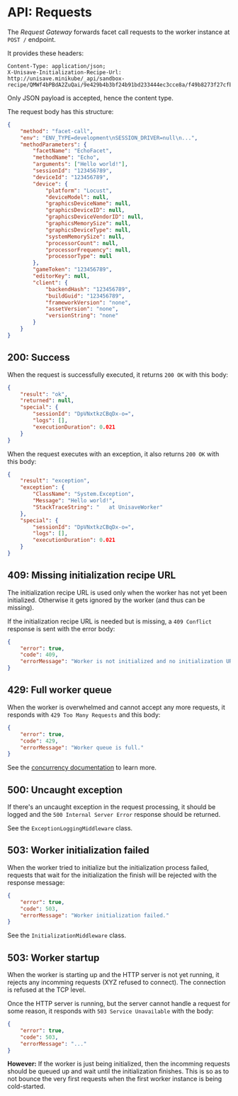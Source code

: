 # API: Requests

The *Request Gateway* forwards facet call requests to the worker instance at `POST /` endpoint.

It provides these headers:

```
Content-Type: application/json;
X-Unisave-Initialization-Recipe-Url: http://unisave.minikube/_api/sandbox-recipe/QMWf4bPBdA2ZuQai/9e429b4b3bf24b91bd233444ec3cce8a/f49b8273f27cfbbedafc1bdd170f8462c23e0bda120df927d1cdfb455ccc43d9;
```

Only JSON payload is accepted, hence the content type.

The request body has this structure:

```json
{
    "method": "facet-call",
    "env": "ENV_TYPE=development\nSESSION_DRIVER=null\n...",
    "methodParameters": {
        "facetName": "EchoFacet",
        "methodName": "Echo",
        "arguments": ["Hello world!"],
        "sessionId": "123456789",
        "deviceId": "123456789",
        "device": {
            "platform": "Locust",
            "deviceModel": null,
            "graphicsDeviceName": null,
            "graphicsDeviceID": null,
            "graphicsDeviceVendorID": null,
            "graphicsMemorySize": null,
            "graphicsDeviceType": null,
            "systemMemorySize": null,
            "processorCount": null,
            "processorFrequency": null,
            "processorType": null
        },
        "gameToken": "123456789",
        "editorKey": null,
        "client": {
            "backendHash": "123456789",
            "buildGuid": "123456789",
            "frameworkVersion": "none",
            "assetVersion": "none",
            "versionString": "none"
        }
    }
}
```


## 200: Success

When the request is successfully executed, it returns `200 OK` with this body:

```json
{
    "result": "ok",
    "returned": null,
    "special": {
        "sessionId": "DpVNxtkzCBqDx-o=",
        "logs": [],
        "executionDuration": 0.021
    }
}
```

When the request executes with an exception, it also returns `200 OK` with this body:

```json
{
    "result": "exception",
    "exception": {
        "ClassName": "System.Exception",
        "Message": "Hello world!",
        "StackTraceString": "   at UnisaveWorker"
    },
    "special": {
        "sessionId": "DpVNxtkzCBqDx-o=",
        "logs": [],
        "executionDuration": 0.021
    }
}
```


## 409: Missing initialization recipe URL

The initialization recipe URL is used only when the worker has not yet been initialized. Otherwise it gets ignored by the worker (and thus can be missing).

If the initialization recipe URL is needed but is missing, a `409 Conflict` response is sent with the error body:

```json
{
    "error": true,
    "code": 409,
    "errorMessage": "Worker is not initialized and no initialization URL was provided with the request."
}
```


## 429: Full worker queue

When the worker is overwhelmed and cannot accept any more requests, it responds with `429 Too Many Requests` and this body:

```json
{
    "error": true,
    "code": 429,
    "errorMessage": "Worker queue is full."
}
```

See the [concurrency documentation](concurrency.md) to learn more.


## 500: Uncaught exception

If there's an uncaught exception in the request processing, it should be logged and the `500 Internal Server Error` response should be returned.

See the `ExceptionLoggingMiddleware` class.


## 503: Worker initialization failed

When the worker tried to initialize but the initialization process failed, requests that wait for the initialization the finish will be rejected with the response message:

```json
{
    "error": true,
    "code": 503,
    "errorMessage": "Worker initialization failed."
}
```

See the `InitializationMiddleware` class.


## 503: Worker startup

When the worker is starting up and the HTTP server is not yet running, it rejects any incomming requests (XYZ refused to connect). The connection is refused at the TCP level.

Once the HTTP server is running, but the server cannot handle a request for some reason, it responds with `503 Service Unavailable` with the body:

```json
{
    "error": true,
    "code": 503,
    "errorMessage": "..."
}
```

**However:** If the worker is just being initialized, then the incomming requests should be queued up and wait until the initialization finishes. This is so as to not bounce the very first requests when the first worker instance is being cold-started.
